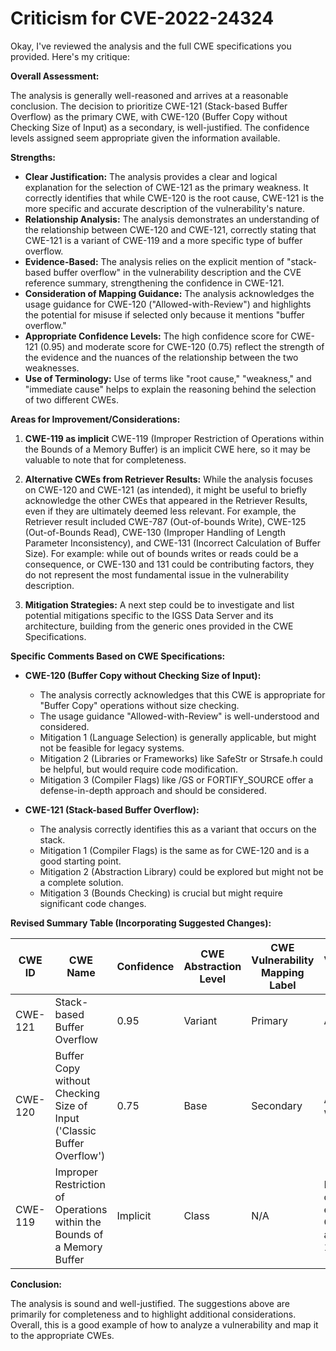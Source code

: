# Criticism for CVE-2022-24324

Okay, I've reviewed the analysis and the full CWE specifications you provided. Here's my critique:

**Overall Assessment:**

The analysis is generally well-reasoned and arrives at a reasonable conclusion. The decision to prioritize CWE-121 (Stack-based Buffer Overflow) as the primary CWE, with CWE-120 (Buffer Copy without Checking Size of Input) as a secondary, is well-justified. The confidence levels assigned seem appropriate given the information available.

**Strengths:**

*   **Clear Justification:** The analysis provides a clear and logical explanation for the selection of CWE-121 as the primary weakness. It correctly identifies that while CWE-120 is the root cause, CWE-121 is the more specific and accurate description of the vulnerability's nature.
*   **Relationship Analysis:** The analysis demonstrates an understanding of the relationship between CWE-120 and CWE-121, correctly stating that CWE-121 is a variant of CWE-119 and a more specific type of buffer overflow.
*   **Evidence-Based:** The analysis relies on the explicit mention of "stack-based buffer overflow" in the vulnerability description and the CVE reference summary, strengthening the confidence in CWE-121.
*   **Consideration of Mapping Guidance:** The analysis acknowledges the usage guidance for CWE-120 ("Allowed-with-Review") and highlights the potential for misuse if selected only because it mentions "buffer overflow."
*   **Appropriate Confidence Levels:** The high confidence score for CWE-121 (0.95) and moderate score for CWE-120 (0.75) reflect the strength of the evidence and the nuances of the relationship between the two weaknesses.
*   **Use of Terminology:** Use of terms like "root cause," "weakness," and "immediate cause" helps to explain the reasoning behind the selection of two different CWEs.

**Areas for Improvement/Considerations:**

1.  **CWE-119 as implicit** CWE-119 (Improper Restriction of Operations within the Bounds of a Memory Buffer) is an implicit CWE here, so it may be valuable to note that for completeness.

2.  **Alternative CWEs from Retriever Results:** While the analysis focuses on CWE-120 and CWE-121 (as intended), it might be useful to briefly acknowledge the other CWEs that appeared in the Retriever Results, even if they are ultimately deemed less relevant. For example, the Retriever result included CWE-787 (Out-of-bounds Write), CWE-125 (Out-of-Bounds Read), CWE-130 (Improper Handling of Length Parameter Inconsistency), and CWE-131 (Incorrect Calculation of Buffer Size). For example: while out of bounds writes or reads could be a consequence, or CWE-130 and 131 could be contributing factors, they do not represent the most fundamental issue in the vulnerability description.

3.  **Mitigation Strategies:** A next step could be to investigate and list potential mitigations specific to the IGSS Data Server and its architecture, building from the generic ones provided in the CWE Specifications.

**Specific Comments Based on CWE Specifications:**

*   **CWE-120 (Buffer Copy without Checking Size of Input):**
    *   The analysis correctly acknowledges that this CWE is appropriate for "Buffer Copy" operations without size checking.
    *   The usage guidance "Allowed-with-Review" is well-understood and considered.
    *   Mitigation 1 (Language Selection) is generally applicable, but might not be feasible for legacy systems.
    *   Mitigation 2 (Libraries or Frameworks) like SafeStr or Strsafe.h could be helpful, but would require code modification.
    *   Mitigation 3 (Compiler Flags) like /GS or FORTIFY\_SOURCE offer a defense-in-depth approach and should be considered.

*   **CWE-121 (Stack-based Buffer Overflow):**
    *   The analysis correctly identifies this as a variant that occurs on the stack.
    *   Mitigation 1 (Compiler Flags) is the same as for CWE-120 and is a good starting point.
    *   Mitigation 2 (Abstraction Library) could be explored but might not be a complete solution.
    *   Mitigation 3 (Bounds Checking) is crucial but might require significant code changes.

**Revised Summary Table (Incorporating Suggested Changes):**

| CWE ID | CWE Name | Confidence | CWE Abstraction Level | CWE Vulnerability Mapping Label | CWE-Vulnerability Mapping Notes |
|---|---|---|---|---|---|
| CWE-121 | Stack-based Buffer Overflow | 0.95 | Variant | Primary | Allowed |
| CWE-120 | Buffer Copy without Checking Size of Input ('Classic Buffer Overflow') | 0.75 | Base | Secondary | Allowed-with-Review |
| CWE-119 | Improper Restriction of Operations within the Bounds of a Memory Buffer | Implicit | Class | N/A |  Implicit Root cause enabling CWE-120 and CWE-121 |

**Conclusion:**

The analysis is sound and well-justified. The suggestions above are primarily for completeness and to highlight additional considerations. Overall, this is a good example of how to analyze a vulnerability and map it to the appropriate CWEs.